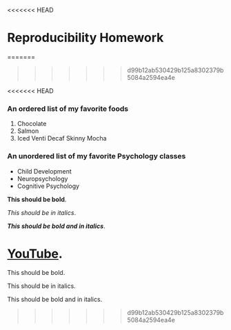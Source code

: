 <!--Make a title for your homework using the largest heading-->

<<<<<<< HEAD
# Reproducibility Homework
=======

>>>>>>> d99b12ab530429b125a8302379b5084a2594ea4e

<!--Create an subtitle using a smaller heading for your favorite
foods-->

<<<<<<< HEAD
### An ordered list of my favorite foods

<!--Create an ordered list of your three favorite foods-->

1. Chocolate
2. Salmon
3. Iced Venti Decaf Skinny Mocha

<!--Create an subtitle using a the same heading you used before\
for your favorite psychology classes-->

### An unordered list of my favorite Psychology classes 

<!--Create an unordered list of your three favorite psych classes-->

* Child Development
* Neuropsychology
* Cognitive Psychology

<!--Make the following bold-->

**This should be bold**.

<!--Make the following italicized-->

*This should be in italics*.

<!--Make the following bold and italicized-->

***This should be bold and in italics***.

<!--Create a link to one of your favorite websites-->

[YouTube](https://www.youtube.com).
=======


<!--Create an ordered list of your three favorite foods-->



<!--Create an subtitle using a the same heading you used before\
for your favorite
psychology classes-->



<!--Create an unordered list of your three favorite psych classes-->



<!--Make the following bold-->

This should be bold.

<!--Make the following italicized-->

This should be in italics.

<!--Make the following bold and italicized-->

This should be bold and in italics.

<!--Create a link to one of your favorite websites-->
>>>>>>> d99b12ab530429b125a8302379b5084a2594ea4e
